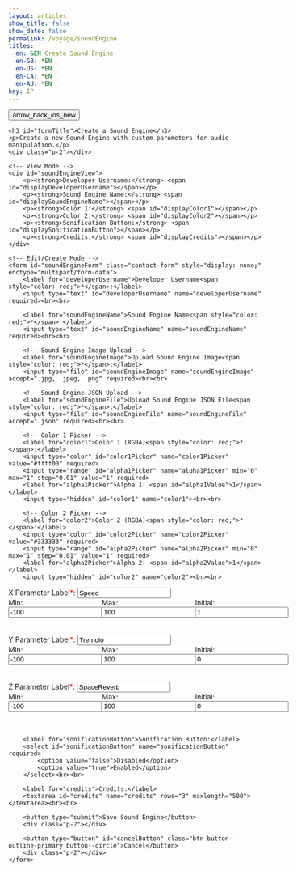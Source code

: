```yaml
---
layout: articles
show_title: false
show_date: false
permalink: /voyage/soundEngine
titles:
  en: &EN Create Sound Engine
  en-GB: *EN
  en-US: *EN
  en-CA: *EN
  en-AU: *EN
key: IP
---
```

<!-- Sound Engine Form Container -->
<div class="form-container">
    <div class="button-container">
        <div class="back-button-container">
            <a href="/voyage" title="Back to Voyage">
                <button id="backButton" class="btn button--outline-primary button--circle">
                    <span class="material-symbols-outlined">arrow_back_ios_new</span>
                </button>
            </a>
        </div>
        <div class="edit-button-container">
            <button id="editButton" class="btn button--outline-primary button--circle" title="Edit Sound Engine" style="display: none;">
                <span class="material-symbols-outlined">edit</span> 
            </button>
        </div>
    </div>

    <h3 id="formTitle">Create a Sound Engine</h3>
    <p>Create a new Sound Engine with custom parameters for audio manipulation.</p>
    <div class="p-2"></div>

    <!-- View Mode -->
    <div id="soundEngineView">
        <p><strong>Developer Username:</strong> <span id="displayDeveloperUsername"></span></p>
        <p><strong>Sound Engine Name:</strong> <span id="displaySoundEngineName"></span></p>
        <p><strong>Color 1:</strong> <span id="displayColor1"></span></p>
        <p><strong>Color 2:</strong> <span id="displayColor2"></span></p>
        <p><strong>Sonification Button:</strong> <span id="displaySonificationButton"></span></p>
        <p><strong>Credits:</strong> <span id="displayCredits"></span></p>
    </div>

    <!-- Edit/Create Mode -->
    <form id="soundEngineForm" class="contact-form" style="display: none;" enctype="multipart/form-data">
        <label for="developerUsername">Developer Username<span style="color: red;">*</span>:</label>
        <input type="text" id="developerUsername" name="developerUsername" required><br><br>

        <label for="soundEngineName">Sound Engine Name<span style="color: red;">*</span>:</label>
        <input type="text" id="soundEngineName" name="soundEngineName" required><br><br>

        <!-- Sound Engine Image Upload -->
        <label for="soundEngineImage">Upload Sound Engine Image<span style="color: red;">*</span>:</label>
        <input type="file" id="soundEngineImage" name="soundEngineImage" accept=".jpg, .jpeg, .png" required><br><br>

        <!-- Sound Engine JSON Upload -->
        <label for="soundEngineFile">Upload Sound Engine JSON File<span style="color: red;">*</span>:</label>
        <input type="file" id="soundEngineFile" name="soundEngineFile" accept=".json" required><br><br>

        <!-- Color 1 Picker -->
        <label for="color1">Color 1 (RGBA)<span style="color: red;">*</span>:</label>
        <input type="color" id="color1Picker" name="color1Picker" value="#ffff00" required>
        <input type="range" id="alpha1Picker" name="alpha1Picker" min="0" max="1" step="0.01" value="1" required>
        <label for="alpha1Picker">Alpha 1: <span id="alpha1Value">1</span></label>
        <input type="hidden" id="color1" name="color1"><br><br>

        <!-- Color 2 Picker -->
        <label for="color2">Color 2 (RGBA)<span style="color: red;">*</span>:</label>
        <input type="color" id="color2Picker" name="color2Picker" value="#333333" required>
        <input type="range" id="alpha2Picker" name="alpha2Picker" min="0" max="1" step="0.01" value="1" required>
        <label for="alpha2Picker">Alpha 2: <span id="alpha2Value">1</span></label>
        <input type="hidden" id="color2" name="color2"><br><br>


<!-- X Parameter (Speed) -->
<div style="margin-right: 20px;">
    <div style="flex: 2;">
        <label for="xParamLabel">X Parameter Label<span style="color: red;">*</span>:</label>
        <input type="text" id="xParamLabel" name="xParamLabel" value="Speed" required>
    </div>
    <div style="display: flex; align-items: center; justify-content: space-between; margin-right: 15px;">
        <div style="flex: 1; margin-left: 0px;">
            <label for="xParamMin">Min:</label>
            <input type="number" id="xParamMin" name="xParamMin" value="-100" style="color: black;" required>
        </div>
        <div style="flex: 1; margin-left: 0px;">
            <label for="xParamMax">Max:</label>
            <input type="number" id="xParamMax" name="xParamMax" value="100" style="color: black;" required>
        </div>
        <div style="flex: 1; margin-left: 0px;">
            <label for="xParamInit">Initial:</label>
            <input type="number" id="xParamInit" name="xParamInit" value="1" style="color: black;" required>
        </div>
    </div>
</div><br><br>

<!-- Y Parameter (Tremolo) -->
<div style="margin-right: 20px;">
    <div style="flex: 2;">
        <label for="yParamLabel">Y Parameter Label<span style="color: red;">*</span>:</label>
        <input type="text" id="yParamLabel" name="yParamLabel" value="Tremolo" required>
    </div>
    <div style="display: flex; align-items: center; justify-content: space-between; margin-right: 15px;">
        <div style="flex: 1; margin-left: 0px;">
            <label for="yParamMin">Min:</label>
            <input type="number" id="yParamMin" name="yParamMin" value="-100" style="color: black;" required>
        </div>
        <div style="flex: 1; margin-left: 0px;">
            <label for="yParamMax">Max:</label>
            <input type="number" id="yParamMax" name="yParamMax" value="100" style="color: black;" required>
        </div>
        <div style="flex: 1; margin-left: 0px;">
            <label for="yParamInit">Initial:</label>
            <input type="number" id="yParamInit" name="yParamInit" value="0" style="color: black;" required>
        </div>
    </div>
</div><br><br>

<!-- Z Parameter (SpaceReverb) -->
<div style="margin-right: 20px;">
    <div style="flex: 2;">
        <label for="zParamLabel">Z Parameter Label<span style="color: red;">*</span>:</label>
        <input type="text" id="zParamLabel" name="zParamLabel" value="SpaceReverb" required>
    </div>
    <div style="display: flex; align-items: center; justify-content: space-between; margin-right: 15px;">
        <div style="flex: 1; margin-left: 0px;">
            <label for="zParamMin">Min:</label>
            <input type="number" id="zParamMin" name="zParamMin" value="-100" style="color: black;" required>
        </div>
        <div style="flex: 1; margin-left: 0px;">
            <label for="zParamMax">Max:</label>
            <input type="number" id="zParamMax" name="zParamMax" value="100" style="color: black;" required>
        </div>
        <div style="flex: 1; margin-left: 0px;">
            <label for="zParamInit">Initial:</label>
            <input type="number" id="zParamInit" name="zParamInit" value="0" style="color: black;" required>
        </div>
    </div>
</div><br><br>

        <label for="sonificationButton">Sonification Button:</label>
        <select id="sonificationButton" name="sonificationButton" required>
            <option value="false">Disabled</option>
            <option value="true">Enabled</option>
        </select><br><br>

        <label for="credits">Credits:</label>
        <textarea id="credits" name="credits" rows="3" maxlength="500"></textarea><br><br>

        <button type="submit">Save Sound Engine</button>
        <div class="p-2"></div>

        <button type="button" id="cancelButton" class="btn button--outline-primary button--circle">Cancel</button>
        <div class="p-2"></div>
    </form>
</div>

<!-- Toast Container for Notifications -->
<div id="toastContainer" style="position: fixed; top: 20px; right: 20px; z-index: 1000;"></div>

<script>
document.addEventListener('DOMContentLoaded', function() {
    const userId = localStorage.getItem('userId'); 
    if (!userId) {
        document.getElementById('messageDisplay').innerText = 'No logged-in user found. Please log in first.';
        document.getElementById('messageDisplay').style.color = 'red';
        window.location.href = '/login';
        return;
    }

    let isEditMode = false;
    let currentSoundEngineId = null;
    let isOwner = false;

    const formTitle = document.getElementById('formTitle');
    const soundEngineView = document.getElementById('soundEngineView');
    const soundEngineForm = document.getElementById('soundEngineForm');
    const editButton = document.getElementById('editButton');
    const backButton = document.getElementById('backButton');
    const cancelButton = document.getElementById('cancelButton');

    const color1Picker = document.getElementById('color1Picker');
    const color2Picker = document.getElementById('color2Picker');
    const alpha1Picker = document.getElementById('alpha1Picker');
    const alpha2Picker = document.getElementById('alpha2Picker');
    const color1Input = document.getElementById('color1');
    const color2Input = document.getElementById('color2');
    const alpha1Value = document.getElementById('alpha1Value');
    const alpha2Value = document.getElementById('alpha2Value');

    const urlParams = new URLSearchParams(window.location.search);
    const mode = urlParams.get('mode');
    currentSoundEngineId = urlParams.get('id');

    // Function to convert Hex to RGBA
    function hexToRgba(hex, alpha = 1) {
        let r = 0, g = 0, b = 0;
        if (hex.length === 7) {
            r = parseInt(hex.slice(1, 3), 16);
            g = parseInt(hex.slice(3, 5), 16);
            b = parseInt(hex.slice(5, 7), 16);
        }
        return `rgba(${r},${g},${b},${alpha})`;
    }

    // Update RGBA value based on color picker and alpha
    color1Picker.addEventListener('change', function() {
        color1Input.value = hexToRgba(color1Picker.value, alpha1Picker.value);
    });
    alpha1Picker.addEventListener('input', function() {
        alpha1Value.innerText = alpha1Picker.value;
        color1Input.value = hexToRgba(color1Picker.value, alpha1Picker.value);
    });

    color2Picker.addEventListener('change', function() {
        color2Input.value = hexToRgba(color2Picker.value, alpha2Picker.value);
    });
    alpha2Picker.addEventListener('input', function() {
        alpha2Value.innerText = alpha2Picker.value;
        color2Input.value = hexToRgba(color2Picker.value, alpha2Picker.value);
    });

    // Populate initial RGBA values
    color1Input.value = hexToRgba(color1Picker.value, alpha1Picker.value);
    color2Input.value = hexToRgba(color2Picker.value, alpha2Picker.value);

    if (mode === 'edit' && currentSoundEngineId) {
        isEditMode = true;
        formTitle.innerText = 'Edit Sound Engine';
        loadSoundEngineDetails(currentSoundEngineId);
    } else if (mode === 'soundEngine' && currentSoundEngineId) {
        formTitle.innerText = 'Sound Engine Details';
        loadSoundEngineDetails(currentSoundEngineId);
    } else {
        formTitle.innerText = 'Create a Sound Engine';
        toggleViewMode(true);
    }

    editButton.addEventListener('click', function() {
        toggleViewMode(true);
    });

    cancelButton.addEventListener('click', function() {
        if (isEditMode) {
            loadSoundEngineDetails(currentSoundEngineId);
            toggleViewMode(false);
        } else {
            soundEngineForm.reset();
            toggleViewMode(false);
        }
    });

    backButton.addEventListener('click', function() {
        window.location.href = '/voyage';
    });

    soundEngineForm.addEventListener('submit', function(event) {
        event.preventDefault();
        const developerUsername = document.getElementById('developerUsername').value.trim();
        const soundEngineName = document.getElementById('soundEngineName').value.trim();
        const color1 = color1Input.value.trim();
        const color2 = color2Input.value.trim();
        const sonificationButton = document.getElementById('sonificationButton').value;
        const credits = document.getElementById('credits').value.trim();

        if (!developerUsername || !soundEngineName || !color1 || !color2 || !sonificationButton) {
            showToast('Please fill in all required fields.', 'error');
            return;
        }

        const formData = new FormData();
        formData.append('ownerId', userId);
        formData.append('developerUsername', developerUsername);
        formData.append('soundEngineName', soundEngineName);
        formData.append('color1', color1);
        formData.append('color2', color2);
        formData.append('xParam', JSON.stringify({label: 'Speed', min: -100, max: 100, initValue: 1}));
        formData.append('yParam', JSON.stringify({label: 'Tremolo', min: -100, max: 100, initValue: 0}));
        formData.append('zParam', JSON.stringify({label: 'SpaceReverb', min: -100, max: 100, initValue: 0}));
        formData.append('sonificationButton', sonificationButton);
        formData.append('credits', credits);

        let apiEndpoint = 'http://media.maar.world:3001/api/soundEngines';
        let method = 'POST';
        if (isEditMode && currentSoundEngineId) {
            apiEndpoint += `/${currentSoundEngineId}`;
            method = 'PUT';
        }

        const xhr = new XMLHttpRequest();
        xhr.open(method, apiEndpoint, true);
        xhr.onload = function() {
            if (xhr.status === 200 || xhr.status === 201) {
                const response = JSON.parse(xhr.responseText);
                if (response.success) {
                    showToast(response.message || (isEditMode ? 'Sound Engine updated successfully!' : 'Sound Engine created successfully!'), 'success');
                    if (isEditMode) {
                        loadSoundEngineDetails(currentSoundEngineId);
                        toggleViewMode(false);
                    } else {
                        window.location.href = `/voyage/soundEngine?mode=soundEngine&id=${response.soundEngine._id}`;
                    }
                } else {
                    showToast(response.message || 'Failed to save sound engine.', 'error');
                }
            } else {
                showToast('An error occurred while saving the sound engine.', 'error');
            }
        };
        xhr.send(formData);
    });

    function toggleViewMode(editMode) {
        if (editMode) {
            soundEngineView.style.display = 'none';
            soundEngineForm.style.display = 'block';
        } else {
            soundEngineView.style.display = 'block';
            soundEngineForm.style.display = 'none';
        }
    }

    function loadSoundEngineDetails(soundEngineId) {
        fetch(`http://media.maar.world:3001/api/soundEngines/${soundEngineId}?userId=${userId}`)
            .then(response => response.json())
            .then(data => {
                if (data.success && data.soundEngine) {
                    populateViewMode(data.soundEngine);
                    populateFormMode(data.soundEngine);
                    isOwner = data.canEdit;
                    editButton.style.display = isOwner ? 'block' : 'none';
                } else {
                    showToast(data.message || 'Failed to load sound engine details.', 'error');
                }
            })
            .catch(error => {
                console.error('Error fetching sound engine details:', error);
                showToast('An error occurred while loading sound engine details.', 'error');
            });
    }

    function populateViewMode(soundEngine) {
        document.getElementById('displayDeveloperUsername').innerText = soundEngine.developerUsername;
        document.getElementById('displaySoundEngineName').innerText = soundEngine.soundEngineName;
        document.getElementById('displayColor1').innerText = soundEngine.color1;
        document.getElementById('displayColor2').innerText = soundEngine.color2;
        document.getElementById('displaySonificationButton').innerText = soundEngine.sonificationButton ? 'Enabled' : 'Disabled';
        document.getElementById('displayCredits').innerText = soundEngine.credits || 'No credits provided.';
    }

    function populateFormMode(soundEngine) {
        document.getElementById('developerUsername').value = soundEngine.developerUsername;
        document.getElementById('soundEngineName').value = soundEngine.soundEngineName;
        color1Picker.value = soundEngine.color1;
        color2Picker.value = soundEngine.color2;
        document.getElementById('sonificationButton').value = soundEngine.sonificationButton;
        document.getElementById('credits').value = soundEngine.credits || '';
    }

    function showToast(message, type = 'success') {
        const toastContainer = document.getElementById('toastContainer');
        const toast = document.createElement('div');
        toast.classList.add('toast');
        if (type === 'success') {
            toast.classList.add('success');
        } else if (type === 'error') {
            toast.classList.add('error');
        }
        toast.textContent = message;
        toastContainer.appendChild(toast);

        setTimeout(() => {
            toast.classList.add('show');
        }, 100);

        setTimeout(() => {
            toast.classList.remove('show');
            setTimeout(() => {
                toast.remove();
            }, 500);
        }, 3000);
    }

    // Validation for Min, Max, and Initial Values
    const params = ['x', 'y', 'z'];
    
    params.forEach(param => {
        const minInput = document.getElementById(`${param}ParamMin`);
        const maxInput = document.getElementById(`${param}ParamMax`);
        const initInput = document.getElementById(`${param}ParamInit`);

        const validateInitValue = () => {
            let min = parseInt(minInput.value, 10);
            let max = parseInt(maxInput.value, 10);
            let init = parseInt(initInput.value, 10);

            // Clamp min and max to the valid range of -100 to 100
            if (min < -100) min = -100;
            if (min > 100) min = 100;
            if (max < -100) max = -100;
            if (max > 100) max = 100;

            // Update the input fields with the clamped values
            minInput.value = min;
            maxInput.value = max;

            // Allow inverted range by treating min and max dynamically
            const realMin = Math.min(min, max);
            const realMax = Math.max(min, max);

            // Ensure the init value is within the real range (taking into account inversion)
            if (init < realMin) init = realMin;
            if (init > realMax) init = realMax;

            // Set validated values back into the input fields
            initInput.value = init;
        };

        // Add event listeners to validate the values when the user inputs data
        minInput.addEventListener('input', validateInitValue);
        maxInput.addEventListener('input', validateInitValue);
        initInput.addEventListener('input', validateInitValue);
    });

});
</script>
